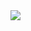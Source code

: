 <img align="center" src="https://github-readme-stats.vercel.app/api?username=91renb&show_icons=true&icon_color=2467CF&text_color=333333&bg_color=ffffff&hide_title=false" />
